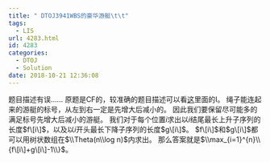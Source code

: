 ```yaml
---
title: " DTOJ3941WBS的豪华游艇\t\t"
tags:
  - LIS
url: 4283.html
id: 4283
categories:
  - DTOJ
  - Solution
date: 2018-10-21 12:36:08
---
```


题目描述有误…… 原题是CF的，较准确的题目描述可以看[这](https://blog.csdn.net/xaphoenix/article/details/51465391)里面的I。 绳子能连起来的游艇的标号，从左到右一定是先增大后减小的。 因此我们要保留尽可能多的满足标号先增大后减小的游艇。 我们对于每个位置$i$求出以$i$结尾最长上升子序列的长度$f\[i\]$，以及以$i$开头最长下降子序列的长度$g\[i\]$。 $f\[i\]$和$g\[i\]$都可以用树状数组在$\\Theta(n\\log n)$内求出。 那么答案就是$\\max_{i=1}^{n}\\{f\[i\]+g\[i\]-1\\}$。